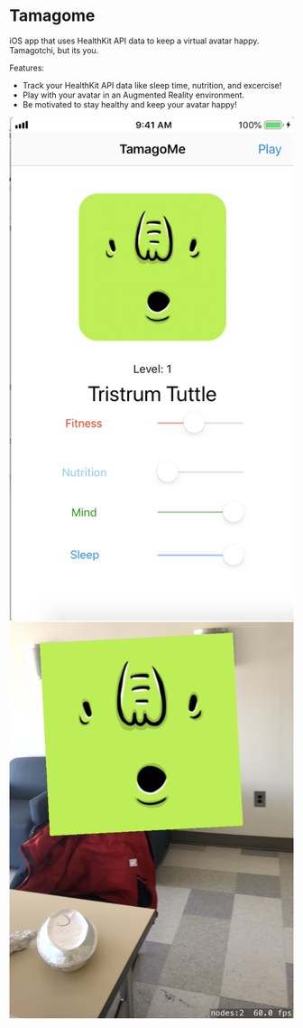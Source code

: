 # Tamagome
iOS app that uses HealthKit API data to keep a virtual avatar happy. Tamagotchi, but its you. 

Features:
- Track your HealthKit API data like sleep time, nutrition, and excercise!
- Play with your avatar in an Augmented Reality environment.
- Be motivated to stay healthy and keep your avatar happy!

![Welcome Screen](/img/welcome.png)
![Play in AR](/img/ar.png)

